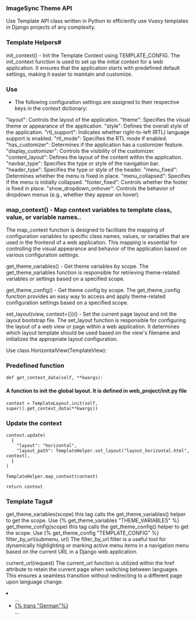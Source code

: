 ### ImageSync Theme API
Use Template API class written in Python to efficiently use Vuexy templates in Django projects of any complexity.

### Template Helpers#
init_context() - Init the Template Context using TEMPLATE_CONFIG.
The init_context function is used to set up the initial context for a web application. It ensures that the application starts with predefined default settings, making it easier to maintain and customize.

### Use
 - The following configuration settings are assigned to their respective keys in the context dictionary:

"layout": Controls the layout of the application.
"theme": Specifies the visual theme or appearance of the application.
"style": Defines the overall style of the application.
"rtl_support": Indicates whether right-to-left (RTL) language support is enabled.
"rtl_mode": Specifies the RTL mode if enabled.
"has_customizer": Determines if the application has a customizer feature.
"display_customizer": Controls the visibility of the customizer.
"content_layout": Defines the layout of the content within the application.
"navbar_type": Specifies the type or style of the navigation bar.
"header_type": Specifies the type or style of the header.
"menu_fixed": Determines whether the menu is fixed in place.
"menu_collapsed": Specifies if the menu is initially collapsed.
"footer_fixed": Controls whether the footer is fixed in place.
"show_dropdown_onhover": Controls the behavior of dropdown menus (e.g., whether they appear on hover).
                  
### map_context() - Map context variables to template class, value, or variable names..
The map_context function is designed to facilitate the mapping of configuration variables to specific class names, values, or variables that are used in the frontend of a web application. This mapping is essential for controlling the visual appearance and behavior of the application based on various configuration settings.

get_theme_variables() - Get theme variables by scope.
The get_theme_variables function is responsible for retrieving theme-related variables or settings based on a specified scope.

get_theme_config() - Get theme config by scope.
The get_theme_config function provides an easy way to access and apply theme-related configuration settings based on a specified scope.

set_layout(view, context={})() - Set the current page layout and init the layout bootstrap file.
The set_layout function is responsible for configuring the layout of a web view or page within a web application. It determines which layout template should be used based on the view's filename and initializes the appropriate layout configuration.

Use
class HorizontalView(TemplateView):
### Predefined function
    def get_context_data(self, **kwargs):
#### A function to init the global layout. It is defined in web_project/__init__.py file
    context = TemplateLayout.init(self, super().get_context_data(**kwargs))

### Update the context
    context.update(
      {
        "layout": "horizontal",
        "layout_path": TemplateHelper.set_layout("layout_horizontal.html", context),
      }
    )

    TemplateHelper.map_context(context)

    return context
### Template Tags#
get_theme_variables(scope) this tag calls the get_theme_variables() helper to get the scope.
Use
{% get_theme_variables "THEME_VARIABLES" %}
get_theme_config(scope) this tag calls the get_theme_config() helper to get the scope.
Use
{% get_theme_config "TEMPLATE_CONFIG" %}
filter_by_url(submenu, url)
The filter_by_url filter is a useful tool for dynamically highlighting or marking active menu items in a navigation menu based on the current URL in a Django web application.

current_url(request)
The current_url function is utilized within the href attribute to retain the current page when switching between languages. This ensures a seamless transition without redirecting to a different page upon language change.

<!-- Language -->
<li class="nav-item dropdown-language dropdown me-2 me-xl-0">
    <a class="nav-link dropdown-toggle hide-arrow" href="javascript:void(0);" data-bs-toggle="dropdown">
    <i class='ti ti-language rounded-circle ti-md'></i>
    </a>
    <ul class="dropdown-menu dropdown-menu-end">
        ...
        <li>
          <a class="dropdown-item {% if LANGUAGE_CODE == 'de' %}active{% endif %}" href="{% current_url request %}" data-language="de" data-text-direction="ltr">
            <span class="align-middle">{% trans "German"%}</span>
          </a>
        </li>
        ...
    </ul>
</li>
<!--/ Language -->
